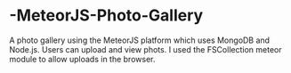 # -MeteorJS-Photo-Gallery
A photo gallery using the MeteorJS platform which uses MongoDB and Node.js. Users can 
upload and view phots. I used the FSCollection meteor module to allow uploads in the browser.
